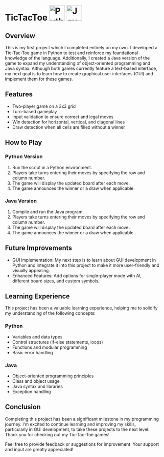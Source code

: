 # TicTacToe <img src="https://upload.wikimedia.org/wikipedia/commons/c/c3/Python-logo-notext.svg" alt="Python Logo" width="50"> <img src="https://upload.wikimedia.org/wikipedia/en/thumb/3/30/Java_programming_language_logo.svg/1163px-Java_programming_language_logo.svg.png" alt="Java Logo" width="50">

## Overview

This is my first project which I completed entirely on my own. I developed a Tic-Tac-Toe game in Python to test and reinforce my foundational knowledge of the language. Additionally, I created a Java version of the game to expand my understanding of object-oriented programming and Java syntax. Although both games currently feature a text-based interface, my next goal is to learn how to create graphical user interfaces (GUI) and implement them for these games.

## Features

- Two-player game on a 3x3 grid
- Turn-based gameplay
- Input validation to ensure correct and legal moves
- Win detection for horizontal, vertical, and diagonal lines
- Draw detection when all cells are filled without a winner

## How to Play

### Python Version

  1. Run the script in a Python environment.
  2. Players take turns entering their moves by specifying the row and column number.
  3. The game will display the updated board after each move.
  4. The game announces the winner or a draw when applicable.

### Java Version

  1. Compile and run the Java program.
  2. Players take turns entering their moves by specifying the row and column number.
  3. The game will display the updated board after each move.
  4. The game announces the winner or a draw when applicable..

## Future Improvements

- GUI Implementation: My next step is to learn about GUI development in Python and integrate it into this project to make it more user-friendly and visually appealing.
- Enhanced Features: Add options for single-player mode with AI, different board sizes, and custom symbols.

## Learning Experience

This project has been a valuable learning experience, helping me to solidify my understanding of the following concepts:

### Python

  - Variables and data types
  - Control structures (if-else statements, loops)
  - Functions and modular programming
  - Basic error handling

### Java

  - Object-oriented programming principles
  - Class and object usage
  - Java syntax and libraries
  - Exception handling

## Conclusion

Completing this project has been a significant milestone in my programming journey. I'm excited to continue learning and improving my skills, particularly in GUI development, to take these projects to the next level. Thank you for checking out my Tic-Tac-Toe games!

Feel free to provide feedback or suggestions for improvement. Your support and input are greatly appreciated!

